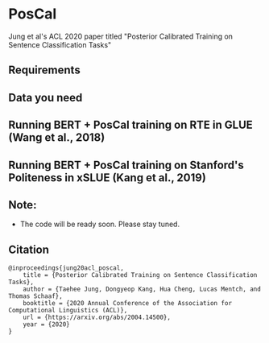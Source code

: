 # PosCal
Jung et al's ACL 2020 paper titled "Posterior Calibrated Training on Sentence Classification Tasks"

## Requirements

## Data you need

## Running BERT + PosCal training on RTE in GLUE (Wang et al., 2018)

## Running BERT + PosCal training on Stanford's Politeness in xSLUE (Kang et al., 2019)

## Note:
 * The code will be ready soon. Please stay tuned.

## Citation
    @inproceedings{jung20acl_poscal,
        title = {Posterior Calibrated Training on Sentence Classification Tasks},
        author = {Taehee Jung, Dongyeop Kang, Hua Cheng, Lucas Mentch, and Thomas Schaaf},
        booktitle = {2020 Annual Conference of the Association for Computational Linguistics (ACL)},
        url = {https://arxiv.org/abs/2004.14500},
        year = {2020}
    }
